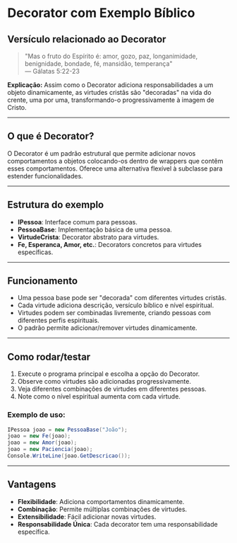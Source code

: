 # Decorator com Exemplo Bíblico

## Versículo relacionado ao Decorator
> "Mas o fruto do Espírito é: amor, gozo, paz, longanimidade, benignidade, bondade, fé, mansidão, temperança"  
> — Gálatas 5:22-23

**Explicação:** Assim como o Decorator adiciona responsabilidades a um objeto dinamicamente, as virtudes cristãs são "decoradas" na vida do crente, uma por uma, transformando-o progressivamente à imagem de Cristo.

---

## O que é Decorator?
O Decorator é um padrão estrutural que permite adicionar novos comportamentos a objetos colocando-os dentro de wrappers que contêm esses comportamentos. Oferece uma alternativa flexível à subclasse para estender funcionalidades.

---

## Estrutura do exemplo
- **IPessoa**: Interface comum para pessoas.
- **PessoaBase**: Implementação básica de uma pessoa.
- **VirtudeCrista**: Decorator abstrato para virtudes.
- **Fe, Esperanca, Amor, etc.**: Decorators concretos para virtudes específicas.

---

## Funcionamento
- Uma pessoa base pode ser "decorada" com diferentes virtudes cristãs.
- Cada virtude adiciona descrição, versículo bíblico e nível espiritual.
- Virtudes podem ser combinadas livremente, criando pessoas com diferentes perfis espirituais.
- O padrão permite adicionar/remover virtudes dinamicamente.

---

## Como rodar/testar
1. Execute o programa principal e escolha a opção do Decorator.
2. Observe como virtudes são adicionadas progressivamente.
3. Veja diferentes combinações de virtudes em diferentes pessoas.
4. Note como o nível espiritual aumenta com cada virtude.

### Exemplo de uso:
```csharp
IPessoa joao = new PessoaBase("João");
joao = new Fe(joao);
joao = new Amor(joao);
joao = new Paciencia(joao);
Console.WriteLine(joao.GetDescricao());
```

---

## Vantagens
- **Flexibilidade**: Adiciona comportamentos dinamicamente.
- **Combinação**: Permite múltiplas combinações de virtudes.
- **Extensibilidade**: Fácil adicionar novas virtudes.
- **Responsabilidade Única**: Cada decorator tem uma responsabilidade específica.
